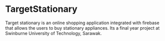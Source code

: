 # TargetStationary
Target stationary is an online shopping application integrated with firebase that allows the users to buy stationary appliances.
Its a final year project at Swinburne University of Technology, Sarawak.


